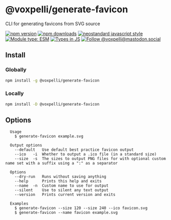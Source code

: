 # @voxpelli/generate-favicon

CLI for generating favicons from SVG source

[![npm version](https://img.shields.io/npm/v/@voxpelli/generate-favicon.svg?style=flat)](https://www.npmjs.com/package/@voxpelli/generate-favicon)
[![npm downloads](https://img.shields.io/npm/dm/@voxpelli/generate-favicon.svg?style=flat)](https://www.npmjs.com/package/@voxpelli/generate-favicon)
[![neostandard javascript style](https://img.shields.io/badge/code_style-neostandard-7fffff?style=flat&labelColor=ff80ff)](https://github.com/neostandard/neostandard)
[![Module type: ESM](https://img.shields.io/badge/module%20type-esm-brightgreen)](https://github.com/voxpelli/badges-cjs-esm)
[![Types in JS](https://img.shields.io/badge/types_in_js-yes-brightgreen)](https://github.com/voxpelli/types-in-js)
[![Follow @voxpelli@mastodon.social](https://img.shields.io/mastodon/follow/109247025527949675?domain=https%3A%2F%2Fmastodon.social&style=social)](https://mastodon.social/@voxpelli)

## Install

### Globally

```sh
npm install -g @voxpelli/generate-favicon
```

### Locally

```sh
npm install -D @voxpelli/generate-favicon
```

## Options

```
  Usage
    $ generate-favicon example.svg

  Output options
    --default   Use default best practice favicon output
    --ico   -i  Whether to output a .ico file (in a standard size)
    --size  -s  The sizes to output PNG files for with optional custom name set with a suffix using a ":" as a separator

  Options
    --dry-run   Runs without saving anything
    --help      Prints this help and exits
    --name  -n  Custom name to use for output
    --silent    Use to silent any text output
    --version   Prints current version and exits

  Examples
    $ generate-favicon --size 120 --size 240 --ico favicon.svg
    $ generate-favicon --name favicon example.svg
```
